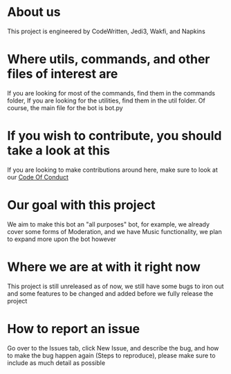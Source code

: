 # About us
 This project is engineered by CodeWritten, Jedi3, Wakfi, and Napkins

# Where utils, commands, and other files of interest are
 If you are looking for most of the commands, find them in the commands folder, If you are looking for the utilities, find them in the util folder. Of course, the main file for the bot is bot.py
 
# If you wish to contribute, you should take a look at this
 If you are looking to make contributions around here, make sure to look at our [Code Of Conduct](https://github.com/Synergile/Synergile/blob/master/CODE_OF_CONDUCT.md)
 
# Our goal with this project
  We aim to make this bot an "all purposes" bot, for example, we already cover some forms of Moderation, and we have Music functionality, we plan to expand more upon the bot however
  
# Where we are at with it right now
 This project is still unreleased as of now, we still have some bugs to iron out and some features to be changed and added before we fully release the project
 
# How to report an issue
 Go over to the Issues tab, click New Issue, and describe the bug, and how to make the bug happen again (Steps to reproduce), please make sure to include as much detail as possible
